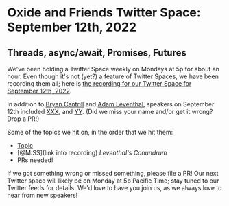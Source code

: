 # Oxide and Friends Twitter Space: September 12th, 2022

## Threads, async/await, Promises, Futures

We've been holding a Twitter Space weekly on Mondays at 5p for about an hour.
Even though it's not (yet?) a feature of Twitter Spaces, we have been
recording them all; here is
[the recording for our Twitter Space for September 12th, 2022](https://youtu.be/3aZctYSIJZQ).

In addition to
[Bryan Cantrill](https://twitter.com/bcantrill) and
[Adam Leventhal](https://twitter.com/ahl),
speakers on September 12th included
[XXX](),
and [YY]().
(Did we miss your name and/or get it wrong? Drop a PR!)

Some of the topics we hit on, in the order that we hit them:

- [Topic](link)
- [@M:SS](link into recording)
  *Leventhal's Conundrum*
- PRs needed!

If we got something wrong or missed something, please file a PR!
Our next Twitter space will likely be on Monday at 5p Pacific Time; stay tuned
to our Twitter feeds for details.  We'd love to have you join us, as we
always love to hear from new speakers!

